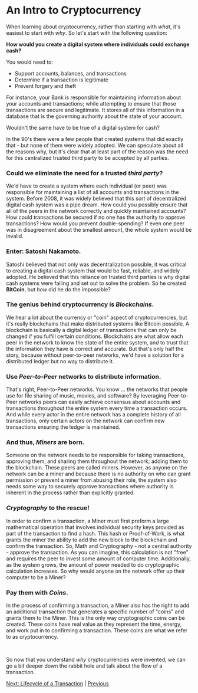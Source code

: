 # An Intro to Cryptocurrency
When learning about cryptocurrency, rather than starting with *what*, it's easiest to start with *why*. So let's start with the following question:

**How would you create a digital system where individuals could exchange cash?**

You would need to:

 * Support accounts, balances, and transactions
 * Determine if a transaction is legitimate
 * Prevent forgery and theft

For instance, your Bank is responsible for maintaining information about your accounts and transactions; while attempting to ensure that those transactions are secure and legitimate. It stores all of this information in a database that is the governing authority about the state of your account.

Wouldn't the same have to be true of a digital system for cash?

In the 90's there were a few people that created systems that did exactly that - but none of them were widely adopted. We can speculate about all the reasons why, but it's clear that at least part of the reason was the need for this centralized trusted third party to be accepted by all parties.

### Could we eliminate the need for a trusted *third party*?

We'd have to create a system where each individual (or peer) was responsible for maintaining a list of all accounts and transactions in the system. Before 2008, it was widely believed that this sort of decentralized digital cash system was a pipe dream. How could you possibly ensure that all of the peers in the network correctly and quickly maintained accounts? How could transactions be secured if no one has the authority to approve transactions? How would you prevent double-spending? If even one peer was in disagreement about the smallest amount, the whole system would be invalid.

### Enter: Satoshi Nakamoto.

Satoshi believed that not only was decentralization possible, it was critical to creating a digital cash system that would be fast, reliable, and widely adopted. He believed that this reliance on trusted third parties is why digital cash systems were failing and set out to solve the problem. So he created **BitCoin**, but *how* did he do the impossible?

### The genius behind cryptocurrency is *Blockchains*.

We hear a lot about the currency or "coin" aspect of cryptocurrencies, but it's really blockchains that make distributed systems like Bitcoin possible. A blockchain is basically a digital ledger of transactions that can only be changed if you fulfill certain conditions. Blockchains are what allow each peer in the network to know the state of the entire system, and to trust that the information they have is correct and accurate. But that's only half the story, because without peer-to-peer networks, we'd have a solution for a distributed ledger but no way to distribute it.

### Use *Peer-to-Peer* networks to distribute information.

That's right, Peer-to-Peer networks. You know ... the networks that people use for file sharing of music, movies, and software? By leveraging Peer-to-Peer networks peers can easily achieve consensus about accounts and transactions throughout the entire system every time a transaction occurs. And while every actor in the entire network has a complete history of all transactions, only certain actors on the network can confirm new transactions ensuring the ledger is maintained.

### And thus, *Miners* are born.

Someone on the network needs to be responsible for taking transactions, approving them, and sharing them throughout the network; adding them to the blockchain. These peers are called miners. However, as anyone on the network can be a miner and because there is no authority on who can grant permission or prevent a miner from abusing their role, the system also needs some way to securely approve transactions where authority is inherent in the process rather than explicitly granted.

### *Cryptography* to the rescue!

In order to confirm a transaction, a Miner must first preform a large mathematical operation that involves individual security keys provided as part of the transaction to find a hash. This hash or Proof-of-Work, is what grants the miner the ability to add the new block to the blockchain and confirm the transaction. So, Math and Cryptography - not a central authority - approve the transaction. As you can imagine, this calculation is not "free" and requires the peer to invest some amount of computer time. Additionally, as the system grows, the amount of power needed to do cryptographic calculation increases. So why would anyone on the network offer up their computer to be a Miner?

### Pay them with *Coins*.

In the process of confirming a transaction, a Miner also has the right to add an additional transaction that generates a specific number of "coins" and grants them to the Miner. This is the only way cryptographic coins can be created. These coins have real value as they represent the time, energy, and work put in to confirming a transaction. These coins are what we refer to as cryptocurrency.

<br/>

So now that you understand *why* cryptocurrencies were invented, we can go a bit deeper down the rabbit hole and talk about the flow of a transaction.

[Next: Lifecycle of a Transaction](02-lifecycle_of_a_transaction.md) | [Previous](../index.md)
